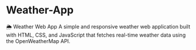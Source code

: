 # Weather-App
🌦️ Weather Web App A simple and responsive weather web application built with HTML, CSS, and JavaScript that fetches real-time weather data using the OpenWeatherMap API.
